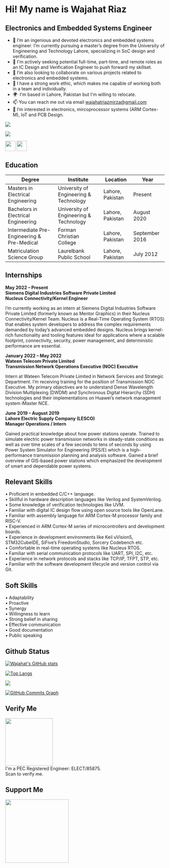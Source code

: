 Hi! My name is Wajahat Riaz
=====================================
Electronics and Embedded Systems Engineer
------------------------------------

- 👋 I’m an ingenious and devoted electronics and embedded systems engineer. I’m currently pursuing a master’s degree 
from the University of Engineering and Technology Lahore, specializing in SoC design and verification. 
- 👀 I'm actively seeking potential full-time, part-time, and remote roles as an IC Design and Verification Engineer to push forward my 
skillset.
- 🌱 I’m also looking to collaborate on various projects related to electronics and embedded systems.
- 💞️ I have a strong work ethic, which makes me capable of working both in a team and individually. 
- 🌍  I'm based in Lahore, Pakistan but I'm willing to relocate. 
 - 📫 You can reach me out via email wajahatriazmirza@gmail.com
- 👀 I’m interested in electronics, mircoprocessor systems (ARM Cortex-M), IoT and PCB Design. 

![](https://komarev.com/ghpvc/?username=wajahatriaz&label=PROFILE+VIEWS)

<a href="https://www.github.com/wajahatriaz" target="_blank" rel="noreferrer"><img
src="https://img.shields.io/github/followers/wajahatriaz?logo=github&style=for-the-badge&color=0891b2&labelColor=1c1917" /></a>


<p align="left"> <a href="https://www.github.com/wajahatriaz" target="_blank" rel="noreferrer"><img src="https://raw.githubusercontent.com/danielcranney/readme-generator/main/public/icons/socials/github.svg" width="32" height="32" /></a> <a href="https://www.linkedin.com/in/wajahat-riaz" target="_blank" rel="noreferrer"><img src="https://raw.githubusercontent.com/danielcranney/readme-generator/main/public/icons/socials/linkedin.svg" width="32" height="32" /></a> 
 
## Education

| **Degree**                                  | **Institute**                          | **Location**     | **Year**       |
|---------------------------------------------|----------------------------------------|------------------|----------------|
| Masters in  Electrical Engineering          | University of Engineering & Technology | Lahore, Pakistan | Present        |
| Bachelors in  Electrical Engineering        | University of Engineering & Technology | Lahore, Pakistan | August 2020    |
| Intermediate  Pre-Engineering & Pre-Medical | Forman Christian College               | Lahore, Pakistan | September 2016 |
| Matriculation  Science Group                | Laurelbank Public School               | Lahore, Pakistan | July 2012      |

## Internships

**May 2022 – Present** <br>
**Siemens Digital Industries Software Private Limited** <br>
**Nucleus Connectivity/Kernel Engineer** <br>

I’m currently working as an intern at Siemens Digital Industries Software Private Limited (formerly known as Mentor 
Graphics) in their Nucleus Connectivity/Kernel Team. Nucleus is a Real-Time Operating System (RTOS) that enables 
system developers to address the complex requirements demanded by today’s advanced embedded designs. Nucleus 
brings kernel-rich functionality and tooling features ideal for applications where a scalable footprint, connectivity, 
security, power management, and deterministic performance are essential.  

**January 2022 – May 2022** <br>
**Wateen Telecom Private Limited** <br>
**Transmission Network Operations Executive (NOC) Executive** <br>

Intern at Wateen Telecom Private Limited in Network Services and Strategic Department. I’m receiving training for the 
position of Transmission NOC Executive. My primary objectives are to understand Dense Wavelength Division 
Multiplexing (DWDM) and Synchronous Digital Hierarchy (SDH) technologies and their implementations on 
Huawei’s network management system iMaster NCE.  

**June 2019 – August 2019** <br>
**Lahore Electric Supply Company (LESCO)** <br>
**Manager Operations / Intern** <br>

Gained practical knowledge about how power stations operate. Trained to simulate electric power transmission 
networks in steady-state conditions as well as over time scales of a few seconds to tens of seconds by using Power 
System Simulator for Engineering (PSS/E) which is a high-performance transmission planning and analysis software. 
Gained a brief overview of GIS-based power stations which emphasized the development of smart and dependable 
power systems. 

## Relevant Skills  

• Proficient in embedded C/C++ language. <br>
• Skillful in hardware description languages like Verilog and SystemVerilog. <br>
• Some knowledge of verification technologies like UVM. <br>
• Familiar with digital IC design flow using open source tools like OpenLane. <br>
• Familiar with assembly language for ARM Cortex-M processor family and RISC-V. <br>
• Experienced in ARM Cortex-M series of microcontrollers and development boards. <br>
• Experience in development environments like Keil uVision5, STM32CubeIDE, SiFive’s FreedomStudio, Sorcery Codebench etc. <br>
• Comfortable in real-time operating systems like Nucleus RTOS. <br>
• Familiar with serial communication protocols like UART, SPI, I2C, etc. <br>
• Experience in network protocols and stacks like TCP/IP, TFPT, STP, etc. <br>
• Familiar with the software development lifecycle and version control via Git. <br>
 
## Soft Skills

• Adaptability <br>
• Proactive <br>
• Synergy <br>
• Willingness to learn <br>
• Strong belief in sharing <br>
• Effective communication <br>
• Good documentation <br>
• Public speaking <br>


## Github Status

<a href="http://www.github.com/wajahatriaz"><img src="https://github-readme-stats.vercel.app/api?username=wajahatriaz&show_icons=true&hide=&count_private=true&title_color=0891b2&text_color=ffffff&icon_color=0891b2&bg_color=1c1917&hide_border=true&show_icons=true" alt="Wajahat's GitHub stats" /></a>
 
[![Top Langs](https://github-readme-stats.vercel.app/api/top-langs/?username=wajahatriaz&langs_count=5)](https://github.com/wajahatriaz/github-readme-stats)
 
<a href="http://www.github.com/wajahatriaz"><img src="https://github-readme-streak-stats.herokuapp.com/?user=wajahatriaz&stroke=ffffff&background=1c1917&ring=0891b2&fire=0891b2&currStreakNum=ffffff&currStreakLabel=0891b2&sideNums=ffffff&sideLabels=ffffff&dates=ffffff&hide_border=true" /></a>

<a href="http://www.github.com/wajahatriaz"><img src="https://activity-graph.herokuapp.com/graph?username=wajahatriaz&bg_color=1c1917&color=ffffff&line=0891b2&point=ffffff&area_color=1c1917&area=true&hide_border=true&custom_title=GitHub%20Commits%20Graph" alt="GitHub Commits Graph" /></a>

##  Verify Me
<img src="https://user-images.githubusercontent.com/61377755/175810188-8200c973-8b1d-4a49-85a5-68f7b2bc6633.svg" width="150" /> <br>
I'm a PEC Registered Engineer: ELECT/85875.<br> Scan to verify me.

## Support Me
<a href="https://www.buymeacoffee.com/wajahatriaz"><img src="https://cdn.buymeacoffee.com/buttons/v2/default-yellow.png" width="200" /></a>
